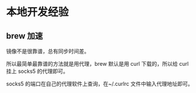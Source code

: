 # 本地开发经验

## brew 加速

镜像不是很靠谱，总有同步时间差。

所以最简单最靠谱的方法就是用代理，brew 默认是用 curl 下载的，所以给 curl 挂上 socks5 的代理即可。

socks5 的端口在自己的代理软件上查询，在~/.curlrc 文件中输入代理地址即可。
